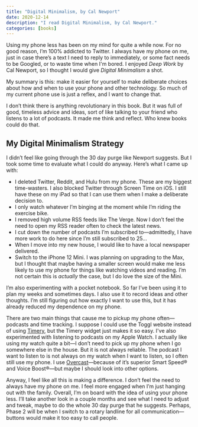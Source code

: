 ```yaml
---
title: "Digital Minimalism, by Cal Newport"
date: 2020-12-14
description: "I read Digital Minimalism, by Cal Newport."
categories: [books]
---
```


Using my phone less has been on my mind for quite a while now. For no good reason, I’m 100% addicted to Twitter. I always have my phone on me, just in case there’s a text I need to reply to immediately, or some fact needs to be Googled, or to waste time when I'm bored. I enjoyed _Deep Work_ by Cal Newport, so I thought I would give _Digital Minimalism_ a shot.

My summary is this: make it easier for yourself to make deliberate choices about how and when to use your phone and other technology. So much of my current phone use is just a reflex, and I want to change that.

I don’t think there is anything revolutionary in this book. But it was full of good, timeless advice and ideas, sort of like talking to your friend who listens to a lot of podcasts. It made me think and reflect. Who knew books could do that.

## My Digital Minimalism Strategy

I didn’t feel like going through the 30 day purge like Newport suggests. But I took some time to evaluate what I could do anyway. Here’s what I came up with:

-   I deleted Twitter, Reddit, and Hulu from my phone. These are my biggest time-wasters. I also blocked Twitter through Screen Time on iOS. I still have these on my iPad so that I can use them when I make a deliberate decision to.
-   I only watch whatever I’m binging at the moment while I’m riding the exercise bike.
-   I removed high volume RSS feeds like The Verge. Now I don’t feel the need to open my RSS reader often to check the latest news.
-   I cut down the number of podcasts I’m subscribed to—admittedly, I have more work to do here since I’m still subscribed to 25…
-   When I move into my new house, I would like to have a local newspaper delivered.
-   Switch to the iPhone 12 Mini. I was planning on upgrading to the Max, but I thought that maybe having a smaller screen would make me less likely to use my phone for things like watching videos and reading. I’m not certain this is _actually_ the case, but I do love the size of the Mini.

I’m also experimenting with a pocket notebook. So far I’ve been using it to plan my weeks and sometimes days. I also use it to record ideas and other thoughts. I’m still figuring out how exactly I want to use this, but it has already reduced my dependence on my phone.

There are two main things that cause me to pickup my phone often—podcasts and time tracking. I suppose I could use the Toggl website instead of using [Timery](https://timeryapp.com), but the Timery widget just makes it so easy. I've also experimented with listening to podcasts on my Apple Watch. I actually like using my watch quite a bit—I don’t need to pick up my phone when I go somewhere else in the house. But it is not always reliable. The podcast I want to listen to is not always on my watch when I want to listen, so I often still use my phone. I use [Overcast](https://overcast.fm)—because of it’s superior Smart Speed® and Voice Boost®—but maybe I should look into other options.

Anyway, I feel like all this is making a difference. I don’t feel the need to always have my phone on me. I feel more engaged when I’m just hanging out with the family. Overall, I’m on board with the idea of using your phone less. I’ll take another look in a couple months and see what I need to adjust and tweak, maybe to do the whole 30 day purge that he suggests. Perhaps, Phase 2 will be when I switch to a rotary landline for all communication—buttons would make it too easy to call people.
